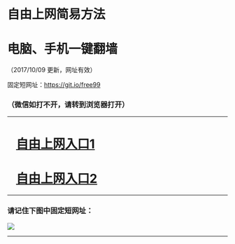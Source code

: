 ﻿# 自由上网简易方法

# 电脑、手机一键翻墙

（2017/10/09 更新，网址有效）

固定短网址：https://git.io/free99

### （微信如打不开，请转到浏览器打开）


***





# &nbsp;&nbsp; <a href="http://ft27539777.fwq-tz-1001.info/fwqtz01.html?t=1009001903 " target="_blank">自由上网入口1</a>
# &nbsp;&nbsp; <a href="http://ft2056823219.fwq-tz-1002.info/fwqtz02.html?t=100900122625 " target="_blank">自由上网入口2</a>
***

### 请记住下图中固定短网址：

<img src="https://s3-us-west-2.amazonaws.com/fwq-1001/yjfq-20170905okok.png" /> 


***

